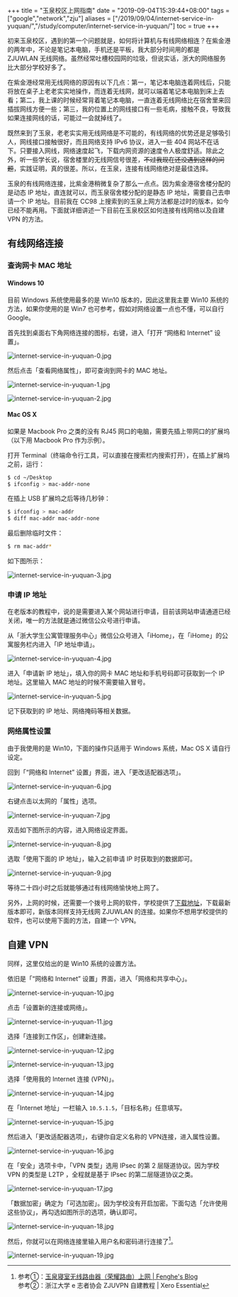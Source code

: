 +++
title = "玉泉校区上网指南"
date = "2019-09-04T15:39:44+08:00"
tags = ["google","network","zju"]
aliases = ["/2019/09/04/internet-service-in-yuquan/","/study/computer/internet-service-in-yuquan/"]
toc = true
+++

初来玉泉校区，遇到的第一个问题就是，如何将计算机与有线网络相连？在紫金港的两年中，不论是笔记本电脑，手机还是平板，我大部分时间用的都是 ZJUWLAN 无线网络。虽然经常吐槽校园网的垃圾，但说实话，浙大的网络服务比大部分学校好多了。

在紫金港经常用无线网络的原因有以下几点：第一，笔记本电脑连着网线后，只能将放在桌子上老老实实地操作，而连着无线网，就可以端着笔记本电脑到床上去看；第二，我上课的时候经常背着笔记本电脑，一直连着无线网络比在宿舍里来回插拔网线方便一些；第三，我的位置上的网线接口有一些毛病，接触不良，导致我如果连接网线的话，可能过一会就掉线了。

既然来到了玉泉，老老实实用无线网络是不可能的，有线网络的优势还是足够吸引人，网线接口接触很好，而且网络支持 IPv6 协议，进入一些 404 网站不在话下。只要接入网线，网络速度起飞，下载内网资源的速度令人极度舒适。除此之外，听一些学长说，宿舍楼里的无线网信号很差，~~不过我现在还没遇到这样的问题~~，实践证明，真的很差。所以，在玉泉，连接有线网络绝对是最佳选择。

玉泉的有线网络连接，比紫金港稍微复杂了那么一点点。因为紫金港宿舍楼分配的是动态 IP 地址，直连就可以，而玉泉宿舍楼分配的是静态 IP 地址，需要自己去申请一个 IP 地址。目前我在 CC98 上搜索到的玉泉上网方法都是过时的版本，如今已经不能再用。下面就详细讲述一下目前在玉泉校区如何连接有线网络以及自建 VPN 的方法。

## 有线网络连接

### 查询网卡 MAC 地址

#### Windows 10

目前 Windows 系统使用最多的是 Win10 版本的，因此这里我主要 Win10 系统的方法，如果你使用的是 Win7 也可参考，假如对网络设置一点也不懂，可以自行 Google。

首先找到桌面右下角网络连接的图标，右键，进入「打开 “网络和 Internet” 设置」。

![internet-service-in-yuquan-0.jpg](/images/internet-service-in-yuquan-0.jpg)

然后点击「查看网络属性」，即可查询到网卡的 MAC 地址。

![internet-service-in-yuquan-1.jpg](/images/internet-service-in-yuquan-1.jpg)

![internet-service-in-yuquan-2.jpg](/images/internet-service-in-yuquan-2.jpg)

#### Mac OS X

如果是 Macbook Pro 之类的没有 RJ45 网口的电脑，需要先插上带网口的扩展坞（以下用 Macbook Pro 作为示例）。

打开 Terminal（终端命令行工具，可以直接在搜索栏内搜索打开），在插上扩展坞之前，运行：

```bash
$ cd ~/Desktop
$ ifconfig > mac-addr-none
```

在插上 USB 扩展坞之后等待几秒钟：

```bash
$ ifconfig > mac-addr
$ diff mac-addr mac-addr-none
```

最后删除临时文件：

```bash
$ rm mac-addr*
```

如下图所示：

![internet-service-in-yuquan-3.jpg](/images/internet-service-in-yuquan-3.jpg)

### 申请 IP 地址

在老版本的教程中，说的是需要进入某个网站进行申请，目前该网站申请通道已经关闭，唯一的方法就是通过微信公众号进行申请。

从「浙大学生公寓管理服务中心」微信公众号进入「iHome」，在「iHome」的公寓服务栏内进入「IP 地址申请」。

![internet-service-in-yuquan-4.jpg](/images/internet-service-in-yuquan-4.jpg)

进入「申请新 IP 地址」，填入你的网卡 MAC 地址和手机号码即可获取到一个 IP 地址。这里输入 MAC 地址的时候不需要输入冒号。

![internet-service-in-yuquan-5.jpg](/images/internet-service-in-yuquan-5.jpg)

记下获取到的 IP 地址、网络掩码等相关数据。

### 网络属性设置

<p class="note-warning">
由于我使用的是 Win10，下面的操作只适用于 Windows 系统，Mac OS X 请自行设定。
</p>

回到「“网络和 Internet” 设置」界面，进入「更改适配器选项」。

![internet-service-in-yuquan-6.jpg](/images/internet-service-in-yuquan-6.jpg)

右键点击以太网的「属性」选项。

![internet-service-in-yuquan-7.jpg](/images/internet-service-in-yuquan-7.jpg)

双击如下图所示的内容，进入网络设定界面。

![internet-service-in-yuquan-8.jpg](/images/internet-service-in-yuquan-8.jpg)

选取「使用下面的 IP 地址」，输入之前申请 IP 时获取到的数据即可。

![internet-service-in-yuquan-9.jpg](/images/internet-service-in-yuquan-9.jpg)

等待二十四小时之后就能够通过有线网络愉快地上网了。

另外，上网的时候，还需要一个拨号上网的软件，学校提供了[下载地址](http://itc.zju.edu.cn/2017/1207/c7936a728417/page.htm)，下载最新版本即可，新版本同样支持无线网 ZJUWLAN 的连接。如果你不想用学校提供的软件，也可以使用下面的方法，自建一个 VPN。

## 自建 VPN

<p class="note-warning">
同样，这里仅给出的是 Win10 系统的设置方法。
</p>

依旧是「“网络和 Internet” 设置」界面，进入「网络和共享中心」。

![internet-service-in-yuquan-10.jpg](/images/internet-service-in-yuquan-10.jpg)

点击「设置新的连接或网络」。

![internet-service-in-yuquan-11.jpg](/images/internet-service-in-yuquan-11.jpg)

选择「连接到工作区」，创建新连接。

![internet-service-in-yuquan-12.jpg](/images/internet-service-in-yuquan-12.jpg)

![internet-service-in-yuquan-13.jpg](/images/internet-service-in-yuquan-13.jpg)

选择「使用我的 Internet 连接 (VPN)」。

![internet-service-in-yuquan-14.jpg](/images/internet-service-in-yuquan-14.jpg)

在「Internet 地址」一栏输入 `10.5.1.5`，「目标名称」任意填写。

![internet-service-in-yuquan-15.jpg](/images/internet-service-in-yuquan-15.jpg)

然后进入「更改适配器选项」，右键你自定义名称的 VPN连接，进入属性设置。

![internet-service-in-yuquan-16.jpg](/images/internet-service-in-yuquan-16.jpg)

在「安全」选项卡中，「VPN 类型」选用 IPsec 的第 2 层隧道协议。因为学校 VPN 的类型是 L2TP ，全程就是基于 IPsec 的第二层隧道协议之类。

![internet-service-in-yuquan-17.jpg](/images/internet-service-in-yuquan-17.jpg)

「数据加密」确定为「可选加密」。因为学校没有开启加密。下面勾选「允许使用这些协议」，再勾选如图所示的选项，确认即可。

![internet-service-in-yuquan-18.jpg](/images/internet-service-in-yuquan-18.jpg)

然后，你就可以在网络连接里输入用户名和密码进行连接了[^1]。

![internet-service-in-yuquan-19.jpg](/images/internet-service-in-yuquan-19.jpg)

[^1]: 参考①：[玉泉寝室无线路由器（荣耀路由）上网 | Fenghe's Blog](https://fenghe.us/yq-honor-wireless-router-tutorial/)<br>参考②：浙江大学 e 志者协会 ZJUVPN 自建教程 | Xero Essential
